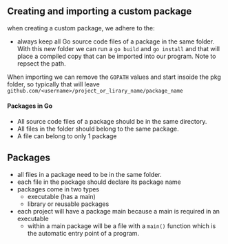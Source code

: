 ## Creating and importing a custom package

when creating a custom package, we adhere to the:

- always keep all Go source code files of a package in the same folder.
  With this new folder we can run a `go build` and `go install` and that will place a compiled copy that can be imported into our program. Note to repsect the path.

When importing we can remove the `GOPATH` values and start insoide the pkg folder, so typically that will leave `github.com/<username>/project_or_lirary_name/package_name`

#### Packages in Go

- All source code files of a package should be in the same directory.
- All files in the folder should belong to the same package.
- A file can belong to only 1 package

## Packages

- all files in a package need to be in the same folder.
- each file in the package should declare its package name
- packages come in two types
  - executable (has a main)
  - library or reusable packages
- each project will have a package main because a main is required in an executable
  - within a main package will be a file with a `main()` function which is the automatic entry point of a program.
